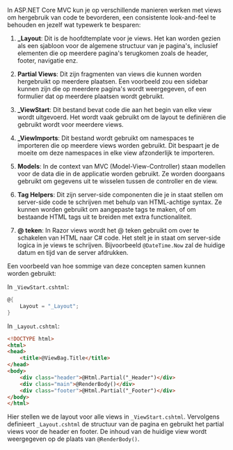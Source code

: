 

In ASP.NET Core MVC kun je op verschillende manieren werken met views om hergebruik van code te bevorderen, een consistente look-and-feel te behouden en jezelf wat typewerk te besparen:

1. **_Layout**: Dit is de hoofdtemplate voor je views. Het kan worden gezien als een sjabloon voor de algemene structuur van je pagina's, inclusief elementen die op meerdere pagina's terugkomen zoals de header, footer, navigatie enz.

2. **Partial Views**: Dit zijn fragmenten van views die kunnen worden hergebruikt op meerdere plaatsen. Een voorbeeld zou een sidebar kunnen zijn die op meerdere pagina's wordt weergegeven, of een formulier dat op meerdere plaatsen wordt gebruikt.

3. **_ViewStart**: Dit bestand bevat code die aan het begin van elke view wordt uitgevoerd. Het wordt vaak gebruikt om de layout te definiëren die gebruikt wordt voor meerdere views.

4. **_ViewImports**: Dit bestand wordt gebruikt om namespaces te importeren die op meerdere views worden gebruikt. Dit bespaart je de moeite om deze namespaces in elke view afzonderlijk te importeren.

5. **Models**: In de context van MVC (Model-View-Controller) staan modellen voor de data die in de applicatie worden gebruikt. Ze worden doorgaans gebruikt om gegevens uit te wisselen tussen de controller en de view.

6. **Tag Helpers**: Dit zijn server-side componenten die je in staat stellen om server-side code te schrijven met behulp van HTML-achtige syntax. Ze kunnen worden gebruikt om aangepaste tags te maken, of om bestaande HTML tags uit te breiden met extra functionaliteit.

7. **@ teken**: In Razor views wordt het @ teken gebruikt om over te schakelen van HTML naar C# code. Het stelt je in staat om server-side logica in je views te schrijven. Bijvoorbeeld `@DateTime.Now` zal de huidige datum en tijd van de server afdrukken.

Een voorbeeld van hoe sommige van deze concepten samen kunnen worden gebruikt:

In `_ViewStart.cshtml`:

```c#
@{
    Layout = "_Layout";
}
```

In `_Layout.cshtml`:

```html
<!DOCTYPE html>
<html>
<head>
    <title>@ViewBag.Title</title>
</head>
<body>
    <div class="header">@Html.Partial("_Header")</div>
    <div class="main">@RenderBody()</div>
    <div class="footer">@Html.Partial("_Footer")</div>
</body>
</html>
```

Hier stellen we de layout voor alle views in `_ViewStart.cshtml`. Vervolgens definieert `_Layout.cshtml` de structuur van de pagina en gebruikt het partial views voor de header en footer. De inhoud van de huidige view wordt weergegeven op de plaats van `@RenderBody()`.